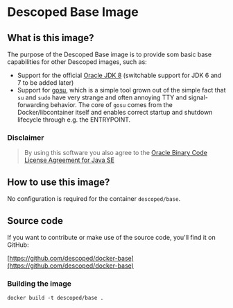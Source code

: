 # Descoped Base Image

## What is this image?

The purpose of the Descoped Base image is to provide som basic base capabilities for other Descoped images, such as:

* Support for the official [Oracle JDK 8](http://www.oracle.com/technetwork/java/javase/downloads/index.html) (switchable support for JDK 6 and 7 to be added later)
* Support for [gosu](https://github.com/tianon/gosu/blob/master/README.md), which is a simple tool grown out of the simple fact that `su` and `sudo` have very strange and often annoying TTY and signal-forwarding behavior. The core of `gosu` comes from the Docker/libcontainer itself and enables correct startup and shutdown lifecycle through e.g. the ENTRYPOINT.

### Disclaimer

> By using this software you also agree to the [Oracle Binary Code License Agreement for Java SE](http://www.oracle.com/technetwork/java/javase/terms/license/index.html)

## How to use this image?

No configuration is required for the container `descoped/base`.

## Source code

If you want to contribute or make use of the source code, you'll find it on GitHub:

[https://github.com/descoped/docker-base](https://github.com/descoped/docker-base)

### Building the image

```
docker build -t descoped/base .
```
